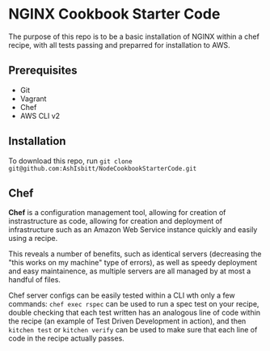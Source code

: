 # NGINX Cookbook Starter Code

The purpose of this repo is to be a basic installation of NGINX within a chef recipe, with all tests passing and preparred for installation to AWS.

## Prerequisites

- Git
- Vagrant
- Chef
- AWS CLI v2

## Installation

To download this repo, run `git clone git@github.com:AshIsbitt/NodeCookbookStarterCode.git`

## Chef

**Chef** is a configuration management tool, allowing for creation of instrastructure as code, allowing for creation and deployment of infrastructure such as an Amazon Web Service instance quickly and easily using a recipe. 

This reveals a number of benefits, such as identical servers (decreasing the "this works on my machine" type of errors), as well as speedy deployment and easy maintainence, as multiple servers are all managed by at most a handful of files. 

Chef server configs can be easily tested within a CLI wth only a few commands: `chef exec rspec` can be used to run a spec test on your recipe, double checking that each test written has an analogous line of code within the recipe (an example of Test Driven Development in action), and then `kitchen test` or `kitchen verify` can be used to make sure that each line of code in the recipe actually passes. 
